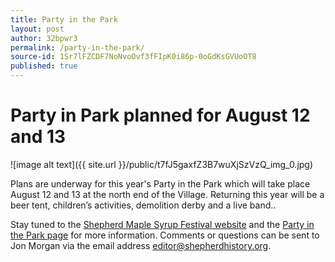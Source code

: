 ```yaml
---
title: Party in the Park
layout: post
author: 32bpwr3
permalink: /party-in-the-park/
source-id: 1Sr7lFZCDF7NoNvoOvf3fFIpK0i86p-0oGdKsGVUoOT8
published: true
---
```

# Party in Park planned for August 12 and 13

![image alt text]({{ site.url }}/public/t7fJ5gaxfZ3B7wuXjSzVzQ_img_0.jpg)

Plans are underway for this year's Party in the Park which will take place August 12 and 13 at the north end of the Village. Returning this year will be a beer tent, children’s activities, demolition derby and a live band..

Stay tuned to the [Shepherd Maple Syrup Festival website](http://www.shepherdmaplesyrupfest.org) and the [Party in the Park page](https://www.facebook.com/Shepherd-Party-in-the-Park-639207669567155/) for more information. Comments or questions can be sent to Jon Morgan via the email address [editor@shepherdhistory.org](mailto:editor@shepherdhistory.org).

